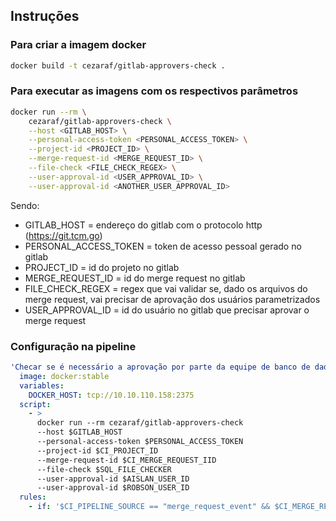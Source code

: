 ## Instruções

### Para criar a imagem docker

```sh
docker build -t cezaraf/gitlab-approvers-check .
```

### Para executar as imagens com os respectivos parâmetros

```sh
docker run --rm \
	cezaraf/gitlab-approvers-check \
	--host <GITLAB_HOST> \
	--personal-access-token <PERSONAL_ACCESS_TOKEN> \
	--project-id <PROJECT_ID> \
	--merge-request-id <MERGE_REQUEST_ID> \
	--file-check <FILE_CHECK_REGEX> \
	--user-approval-id <USER_APPROVAL_ID> \
	--user-approval-id <ANOTHER_USER_APPROVAL_ID>
```

Sendo:

* GITLAB_HOST = endereço do gitlab com o protocolo http (https://git.tcm.go)
* PERSONAL_ACCESS_TOKEN = token de acesso pessoal gerado no gitlab
* PROJECT_ID = id do projeto no gitlab
* MERGE_REQUEST_ID = id do merge request no gitlab
* FILE_CHECK_REGEX = regex que vai validar se, dado os arquivos do merge request, vai precisar de aprovação dos usuários parametrizados
* USER_APPROVAL_ID = id do usuário no gitlab que precisar aprovar o merge request

### Configuração na pipeline

```yaml
'Checar se é necessário a aprovação por parte da equipe de banco de dados':
  image: docker:stable
  variables:
    DOCKER_HOST: tcp://10.10.110.158:2375
  script: 
    - >
      docker run --rm cezaraf/gitlab-approvers-check
      --host $GITLAB_HOST
      --personal-access-token $PERSONAL_ACCESS_TOKEN
      --project-id $CI_PROJECT_ID
      --merge-request-id $CI_MERGE_REQUEST_IID
      --file-check $SQL_FILE_CHECKER
      --user-approval-id $AISLAN_USER_ID
      --user-approval-id $ROBSON_USER_ID
  rules:
    - if: '$CI_PIPELINE_SOURCE == "merge_request_event" && $CI_MERGE_REQUEST_TARGET_BRANCH_NAME =~ /^(develop|master|release.+)$/'
```